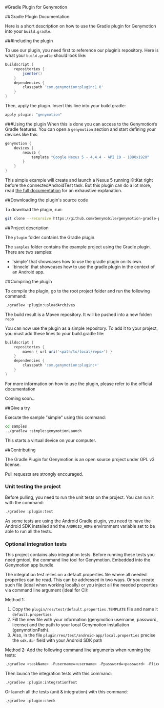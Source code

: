 #Gradle Plugin for Genymotion

##Gradle Plugin Documentation

Here is a short description on how to use the Gradle plugin for Genymotion into your `build.gradle`.

###Including the plugin

To use our plugin, you need first to reference our plugin’s repository. Here is what your `build.gradle` should look like:

```gradle
buildscript {
    repositories {
        jcenter()
    }
    dependencies {
        classpath 'com.genymotion:plugin:1.0'
    }
}
```

Then, apply the plugin. Insert this line into your build.gradle:

```gradle
apply plugin: "genymotion"
```

###Using the plugin
When this is done you can access to the Genymotion’s Gradle features. You can open a `genymotion` section and start defining your devices like this:

```gradle
genymotion {
    devices {
        nexus5 {
            template "Google Nexus 5 - 4.4.4 - API 19 - 1080x1920"
        }
    }
}
```

This simple example will create and launch a Nexus 5 running KitKat right before the connectedAndroidTest task.
But this plugin can do a lot more, read [the full documentation](https://www.genymotion.com/#!/developers/gradle-plugin) for an exhaustive explanation.


##Downloading the plugin's source code

To download the plugin, run:

```sh
git clone --recursive https://github.com/Genymobile/genymotion-gradle-plugin.git
```

##Project description

The `plugin` folder contains the Gradle plugin.

The `samples` folder contains the example project using the Gradle plugin.
There are two samples:
* 'simple' that showcases how to use the gradle plugin on its own.
* 'binocle' that showcases how to use the gradle plugin in the context of an Android app.


##Compiling the plugin


To compile the plugin, go to the root project folder and run the following command:

```sh
./gradlew :plugin:uploadArchives
```

The build result is a Maven repository. It will be pushed into a new folder: `repo`

You can now use the plugin as a simple repository. To add it to your project, you must add these lines to your build.gradle file:

```groovy
buildscript {
    repositories {
        maven { url uri('<path/to/local/repo>') }
    }
    dependencies {
        classpath 'com.genymotion:plugin:+'
    }
}
```

For more information on how to use the plugin, please refer to the official documentation

Coming soon...


##Give a try

Execute the sample "simple" using this command:

```sh
cd samples
../gradlew :simple:genymotionLaunch
```
This starts a virtual device on your computer.


##Contributing

The Gradle Plugin for Genymotion is an open source project under GPL v3 license.

Pull requests are strongly encouraged.


### Unit testing the project
Before pulling, you need to run the unit tests on the project. You can run it with the command:

```sh
./gradlew :plugin:test
```

As some tests are using the Android Gradle plugin, you need to have the Android SDK installed and the `ANDROID_HOME` environment variable set to be able to run all the tests.


### Optional integration tests

This project contains also integration tests.
Before running these tests you need gmtool, the command line tool for Genymotion. Embedded into the Genymotion app bundle.

The integration test relies on a default.properties file where all needed properties can be read.
This can be addressed in two ways. Or you create such file (ideal when working locally) or you inject all the needed properties
via command line argument (ideal for CI):

Method 1:
1. Copy the `plugin/res/test/default.properties.TEMPLATE` file and name it `default.properties`
2. Fill the new file with your information (genymotion username, password, license) and the path to your local Genymotion installation (genymotionPath).
3. Also, in the file `plugin/res/test/android-app/local.properties` precise the `sdk.dir` field with your Android SDK path 

Method 2:
Add the following command line arguments when running the tests:
```sh
./gradlew <taskName> -Pusername=<username> -Ppassword=<password> -Plicense=<license> -PgenymotionPath=<path-to-genymotion>
```

Then launch the integration tests with this command:
```sh
./gradlew :plugin:integrationTest
```

Or launch all the tests (unit & integration) with this command:
```sh
./gradlew :plugin:check
```
